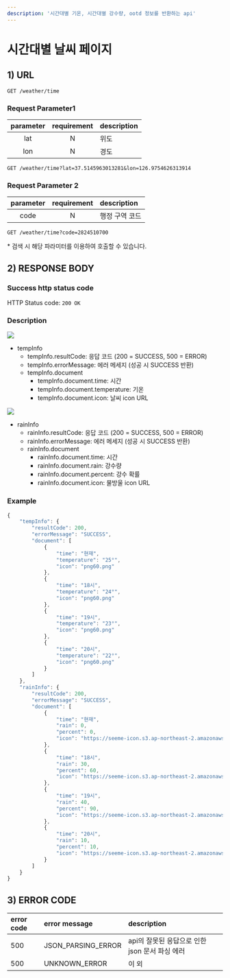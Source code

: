 ```yaml
---
description: '시간대별 기온, 시간대별 강수량, ootd 정보를 반환하는 api'
---
```


# 시간대별 날씨 페이지

## 1\) URL

```text
GET /weather/time
```

### Request Parameter1

| parameter | requirement | description |
| :---: | :---: | :--- |
| lat | N | 위도 |
| lon | N | 경도 |

```text
GET /weather/time?lat=37.5145963013281&lon=126.9754626313914
```

### Request Parameter 2

| parameter | requirement | description |
| :---: | :---: | :--- |
| code | N | 행정 구역 코드 |

```text
GET /weather/time?code=2824510700
```

\* 검색 시 해당 파라미터를 이용하여 호출할 수 있습니다.

## 2\) RESPONSE BODY

### Success http status code

HTTP Status code: `200 OK`

### Description

![](https://user-images.githubusercontent.com/68107000/124440085-31d82500-ddb5-11eb-9a1e-b9cc888a4380.png)

* tempInfo
  * tempInfo.resultCode: 응답 코드 \(200 = SUCCESS, 500 = ERROR\)
  * tempInfo.errorMessage: 에러 메세지 \(성공 시 SUCCESS 반환\)
  * tempInfo.document
    * tempInfo.document.time:  시간
    * tempInfo.document.temperature: 기온
    * tempInfo.document.icon: 날씨 icon URL

![](https://user-images.githubusercontent.com/68107000/124441433-a19adf80-ddb6-11eb-9d14-9d8736b524ba.png)

* rainInfo
  * rainInfo.resultCode: 응답 코드 \(200 = SUCCESS, 500 = ERROR\)
  * rainInfo.errorMessage: 에러 메세지 \(성공 시 SUCCESS 반환\)
  * rainInfo.document
    * rainInfo.document.time: 시간
    * rainInfo.document.rain: 강수량
    * rainInfo.document.percent: 강수 확률
    * rainInfo.document.icon: 물방울 icon URL

### Example

```javascript
{
    "tempInfo": {
        "resultCode": 200,
        "errorMessage": "SUCCESS",
        "document": [
            {
                "time": "현재",
                "temperature": "25°",
                "icon": "png60.png"
            },
            {
                "time": "18시",
                "temperature": "24°",
                "icon": "png60.png"
            },
            {
                "time": "19시",
                "temperature": "23°",
                "icon": "png60.png"
            },
            {
                "time": "20시",
                "temperature": "22°",
                "icon": "png60.png"
            }
        ]
    },
    "rainInfo": {
        "resultCode": 200,
        "errorMessage": "SUCCESS",
        "document": [
            {
                "time": "현재",
                "rain": 0,
                "percent": 0,
                "icon": "https://seeme-icon.s3.ap-northeast-2.amazonaws.com/icon/weather/rain/0.png"
            },
            {
                "time": "18시",
                "rain": 30,
                "percent": 60,
                "icon": "https://seeme-icon.s3.ap-northeast-2.amazonaws.com/icon/weather/rain/60.png"
            },
            {
                "time": "19시",
                "rain": 40,
                "percent": 90,
                "icon": "https://seeme-icon.s3.ap-northeast-2.amazonaws.com/icon/weather/rain/90.png"
            },
            {
                "time": "20시",
                "rain": 10,
                "percent": 10,
                "icon": "https://seeme-icon.s3.ap-northeast-2.amazonaws.com/icon/weather/rain/10.png"
            }
        ]
    }
}
```

## 3\) ERROR CODE

| error code | error message | description |
| :--- | :--- | :--- |
| 500 | JSON\_PARSING\_ERROR | api의 잘못된 응답으로 인한 json 문서 파싱 에러 |
| 500 | UNKNOWN\_ERROR | 이 외 |

